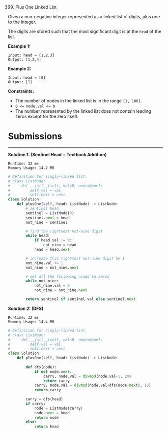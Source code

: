 369. Plus One Linked List

Given a non-negative integer represented as a linked list of digits, plus one to the integer.

The digits are stored such that the most significant digit is at the `head` of the list.

 

**Example 1:**
```
Input: head = [1,2,3]
Output: [1,2,4]
```

**Example 2:**
```
Input: head = [0]
Output: [1]
```

**Constraints:**

* The number of nodes in the linked list is in the range `[1, 100]`.
* `0 <= Node.val <= 9`
* The number represented by the linked list does not contain leading zeros except for the zero itself. 

# Submissions
---
**Solution 1: (Sentinel Head + Textbook Addition)**
```
Runtime: 32 ms
Memory Usage: 14.2 MB
```
```python
# Definition for singly-linked list.
# class ListNode:
#     def __init__(self, val=0, next=None):
#         self.val = val
#         self.next = next
class Solution:
    def plusOne(self, head: ListNode) -> ListNode:
        # sentinel head
        sentinel = ListNode(0)
        sentinel.next = head
        not_nine = sentinel

        # find the rightmost not-nine digit
        while head:
            if head.val != 9:
                not_nine = head
            head = head.next

        # increase this rightmost not-nine digit by 1
        not_nine.val += 1
        not_nine = not_nine.next

        # set all the following nines to zeros
        while not_nine:
            not_nine.val = 0
            not_nine = not_nine.next

        return sentinel if sentinel.val else sentinel.next
```

**Solution 2: (DFS)**
```
Runtime: 32 ms
Memory Usage: 14.4 MB
```
```python
# Definition for singly-linked list.
# class ListNode:
#     def __init__(self, val=0, next=None):
#         self.val = val
#         self.next = next
class Solution:
    def plusOne(self, head: ListNode) -> ListNode:
        
        def dfs(node):
            if not node.next:
                carry, node.val = divmod(node.val+1, 10)
                return carry
            carry, node.val = divmod(node.val+dfs(node.next), 10)
            return carry
        
        carry = dfs(head)
        if carry:
            node = ListNode(carry)
            node.next = head
            return node
        else:
            return head
```